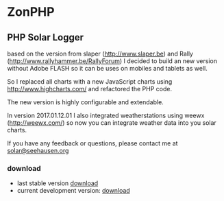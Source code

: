 # ZonPHP
## PHP Solar Logger

based on the version from slaper (http://www.slaper.be) and Rally (http://www.rallyhammer.be/RallyForum) 
I decided to build an new version without Adobe FLASH so it can be uses 
on mobiles and tablets as well.

So I replaced all charts with a new JavaScript charts using http://www.highcharts.com/ 
and refactored the PHP code.

The new version is highly configurable and extendable.

In version 2017.01.12.01 I also integrated weatherstations using weewx (http://weewx.com/)
so now you can integrate weather data into you solar charts.

If you have any feedback or questions, please contact me at <solar@seehausen.org>

### download
* last stable version [download](https://github.com/seehase/ZonPHP/archive/master.zip)
* current development version: [download](https://github.com/seehase/ZonPHP/archive/development.zip)